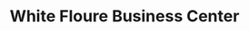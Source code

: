 ---
title: "White Floure Business Center"
url: /ganta/white-floure-business-center/
shop: Lebensmittel
---